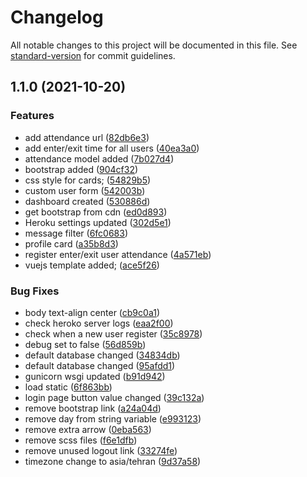 # Changelog

All notable changes to this project will be documented in this file. See [standard-version](https://github.com/conventional-changelog/standard-version) for commit guidelines.

## 1.1.0 (2021-10-20)


### Features

* add attendance url ([82db6e3](https://github.com/realsaeedhassani/attendance-system/commit/82db6e309214648785cad1b36e1da3a61c94f697))
* add enter/exit time for all users ([40ea3a0](https://github.com/realsaeedhassani/attendance-system/commit/40ea3a03bbecdf3b44a7a7aa8eb3dd471847a063))
* attendance model added ([7b027d4](https://github.com/realsaeedhassani/attendance-system/commit/7b027d4c734020760a1b6f1fa6e70f4696be13ca))
* bootstrap added ([904cf32](https://github.com/realsaeedhassani/attendance-system/commit/904cf32063e2866c7be38bde3833db220f96d40d))
* css style for cards; ([54829b5](https://github.com/realsaeedhassani/attendance-system/commit/54829b5f489af9d4c1055ef09dcdbdc781901538))
* custom user form ([542003b](https://github.com/realsaeedhassani/attendance-system/commit/542003bcc0e0fb85d1047280b7c744ddf79378a7))
* dashboard created ([530886d](https://github.com/realsaeedhassani/attendance-system/commit/530886db021d8a206d77225e73406a8cf9ee78f3))
* get bootstrap from cdn ([ed0d893](https://github.com/realsaeedhassani/attendance-system/commit/ed0d89381ce7425babe78f94ae078d974b70924e))
* Heroku settings updated ([302d5e1](https://github.com/realsaeedhassani/attendance-system/commit/302d5e1075e1ca13881322c0811a6e2341dca497))
* message filter ([6fc0683](https://github.com/realsaeedhassani/attendance-system/commit/6fc0683a05078668b0c4032788448e1feee42704))
* profile card ([a35b8d3](https://github.com/realsaeedhassani/attendance-system/commit/a35b8d3cef1df3ce430bc6e1efe657b1c2f41cee))
* register enter/exit user attendance ([4a571eb](https://github.com/realsaeedhassani/attendance-system/commit/4a571ebe9c00111698ef0ce000e85bc8ef9db794))
* vuejs template added; ([ace5f26](https://github.com/realsaeedhassani/attendance-system/commit/ace5f26795906499d5a27ae159204a4916294f26))


### Bug Fixes

* body text-align center ([cb9c0a1](https://github.com/realsaeedhassani/attendance-system/commit/cb9c0a17186cd187f2a55b39edb2c22e8e9ee69f))
* check heroko server logs ([eaa2f00](https://github.com/realsaeedhassani/attendance-system/commit/eaa2f00b418f4836915f245049fa1bd1eca447b8))
* check when a new user register ([35c8978](https://github.com/realsaeedhassani/attendance-system/commit/35c8978afd66f8e58bb4c9f5c0aa8071b684d690))
* debug set to false ([56d859b](https://github.com/realsaeedhassani/attendance-system/commit/56d859b209ac2f9863be7cd8f1d05d67e64f90be))
* default database changed ([34834db](https://github.com/realsaeedhassani/attendance-system/commit/34834dbb57279b21b1f89be735aa7c7def6cbbdb))
* default database changed ([95afdd1](https://github.com/realsaeedhassani/attendance-system/commit/95afdd11e2f6f426c48fe2f48ac83cbe7cc49311))
* gunicorn wsgi updated ([b91d942](https://github.com/realsaeedhassani/attendance-system/commit/b91d9425c76403c30a80428b9298e0fd001ff830))
* load static ([6f863bb](https://github.com/realsaeedhassani/attendance-system/commit/6f863bb5e719e6f9807183acdbca9f04e6f7594a))
* login page button value changed ([39c132a](https://github.com/realsaeedhassani/attendance-system/commit/39c132a77ec37822f37be6e862493046c0111974))
* remove bootstrap link ([a24a04d](https://github.com/realsaeedhassani/attendance-system/commit/a24a04da3fc127f301121e390b1e97aa38811596))
* remove day from string variable ([e993123](https://github.com/realsaeedhassani/attendance-system/commit/e993123eb2355e388f2dc66b9599406e1a29c1c1))
* remove extra arrow ([0eba563](https://github.com/realsaeedhassani/attendance-system/commit/0eba5637f8833646a1f143adc841d0eb5c531ed0))
* remove scss files ([f6e1dfb](https://github.com/realsaeedhassani/attendance-system/commit/f6e1dfbb22ba81502488eab44ea71acbbf61afef))
* remove unused logout link ([33274fe](https://github.com/realsaeedhassani/attendance-system/commit/33274fe3239a9e2611f93460616ebfcd1c8b3eed))
* timezone change to asia/tehran ([9d37a58](https://github.com/realsaeedhassani/attendance-system/commit/9d37a58c653a9578b6eeeab91218ec7016e9e30e))
